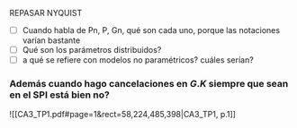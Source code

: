 REPASAR NYQUIST

- [ ] Cuando habla de Pn, P, Gn, qué son cada uno, porque las notaciones varían bastante
- [ ] Qué son los parámetros distribuidos?
- [ ] a qué se refiere con modelos no paramétricos? cuáles serían?

### Además cuando hago cancelaciones en $G.K$ siempre que sean en el SPI está bien no?
![[CA3_TP1.pdf#page=1&rect=58,224,485,398|CA3_TP1, p.1]]

